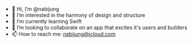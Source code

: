 - 👋 Hi, I’m @nabijung
- 👀 I’m interested in the harmony of design and structure
- 🌱 I’m currently learning Swift 
- 💞️ I’m looking to collaborate on an app that excites it's users and builders
- 📫 How to reach me: nabijung@icloud.com

<!---
nabijung/nabijung is a ✨ special ✨ repository because its `README.md` (this file) appears on your GitHub profile.
You can click the Preview link to take a look at your changes.
--->
